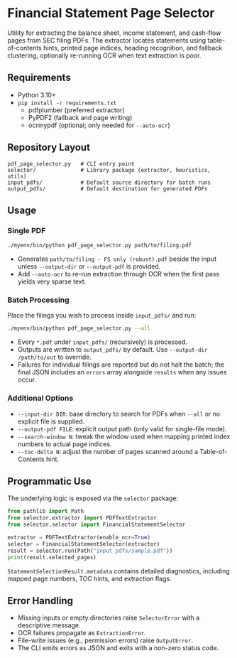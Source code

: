 # Financial Statement Page Selector

Utility for extracting the balance sheet, income statement, and cash-flow pages from SEC filing PDFs. The extractor locates statements using table-of-contents hints, printed page indices, heading recognition, and fallback clustering, optionally re-running OCR when text extraction is poor.

## Requirements

- Python 3.10+
- `pip install -r requirements.txt`
  - pdfplumber (preferred extractor)
  - PyPDF2 (fallback and page writing)
  - ocrmypdf (optional; only needed for `--auto-ocr`)

## Repository Layout

```
pdf_page_selector.py   # CLI entry point
selector/              # Library package (extractor, heuristics, utils)
input_pdfs/            # Default source directory for batch runs
output_pdfs/           # Default destination for generated PDFs
```

## Usage

### Single PDF

```bash
./myenv/bin/python pdf_page_selector.py path/to/filing.pdf
```

- Generates `path/to/filing - FS only (robust).pdf` beside the input unless `--output-dir` or `--output-pdf` is provided.
- Add `--auto-ocr` to re-run extraction through OCR when the first pass yields very sparse text.

### Batch Processing

Place the filings you wish to process inside `input_pdfs/` and run:

```bash
./myenv/bin/python pdf_page_selector.py --all
```

- Every `*.pdf` under `input_pdfs/` (recursively) is processed.
- Outputs are written to `output_pdfs/` by default. Use `--output-dir /path/to/out` to override.
- Failures for individual filings are reported but do not halt the batch; the final JSON includes an `errors` array alongside `results` when any issues occur.

### Additional Options

- `--input-dir DIR`: base directory to search for PDFs when `--all` or no explicit file is supplied.
- `--output-pdf FILE`: explicit output path (only valid for single-file mode).
- `--search-window N`: tweak the window used when mapping printed index numbers to actual page indices.
- `--toc-delta N`: adjust the number of pages scanned around a Table-of-Contents hint.

## Programmatic Use

The underlying logic is exposed via the `selector` package:

```python
from pathlib import Path
from selector.extractor import PDFTextExtractor
from selector.selector import FinancialStatementSelector

extractor = PDFTextExtractor(enable_ocr=True)
selector = FinancialStatementSelector(extractor)
result = selector.run(Path("input_pdfs/sample.pdf"))
print(result.selected_pages)
```

`StatementSelectionResult.metadata` contains detailed diagnostics, including mapped page numbers, TOC hints, and extraction flags.

## Error Handling

- Missing inputs or empty directories raise `SelectorError` with a descriptive message.
- OCR failures propagate as `ExtractionError`.
- File-write issues (e.g., permission errors) raise `OutputError`.
- The CLI emits errors as JSON and exits with a non-zero status code.

